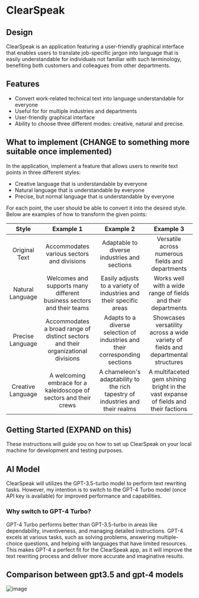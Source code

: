 # ClearSpeak

## Design 

ClearSpeak is an application featuring a user-friendly graphical interface that enables users to translate job-specific jargon into language that is easily understandable for individuals not familiar with such terminology, benefiting both customers and colleagues from other departments.

## Features

- Convert work-related technical text into language understandable for everyone
- Useful for for multiple industries and departments
- User-friendly graphical interface
- Ability to choose three different modes: creative, natural and precise.

## What to implement (CHANGE to something more suitable once implemented)

In the application, implement a feature that allows users to rewrite text points in three different styles:

- Creative language that is understandable by everyone
- Natural language that is understandable by everyone
- Precise, but normal language that is understandable by everyone

For each point, the user should be able to convert it into the desired style. Below are examples of how to transform the given points:

|      Style       |                      Example 1                      |                           Example 2                           |                            Example 3                             |
|:----------------:|:---------------------------------------------------:|:-------------------------------------------------------------:|:---------------------------------------------------------------:|
| Original Text    | Accommodates various sectors and divisions          | Adaptable to diverse industries and sections                 | Versatile across numerous fields and departments               |
| Natural Language | Welcomes and supports many different business sectors and their teams | Easily adjusts to a variety of industries and their specific areas | Works well with a wide range of fields and their departments |
| Precise Language | Accommodates a broad range of distinct sectors and their organizational divisions | Adapts to a diverse selection of industries and their corresponding sections | Showcases versatility across a wide variety of fields and departmental structures |
| Creative Language | A welcoming embrace for a kaleidoscope of sectors and their crews | A chameleon's adaptability to the rich tapestry of industries and their realms | A multifaceted gem shining bright in the vast expanse of fields and their factions |

## Getting Started (EXPAND on this)

These instructions will guide you on how to set up ClearSpeak on your local machine for development and testing purposes.

## AI Model
ClearSpeak will utilizes the GPT-3.5-turbo model to perform text rewriting tasks. However, my intention is to switch to the GPT-4 Turbo model (once API key is available) for improved performance and capabilities.

### Why switch to GPT-4 Turbo?

GPT-4 Turbo performs better than GPT-3.5-turbo in areas like dependability, inventiveness, and managing detailed instructions. GPT-4 excels at various tasks, such as solving problems, answering multiple-choice questions, and helping with languages that have limited resources. This makes GPT-4 a perfect fit for the ClearSpeak app, as it will improve the text rewriting process and deliver more accurate and imaginative results.

## Comparison between gpt3.5 and gpt-4 models

![image](https://user-images.githubusercontent.com/106703426/226074988-aa426a3a-4762-4175-a1f0-f8edb8e5291e.png)
